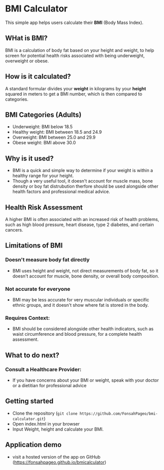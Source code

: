 # BMI Calculator

This simple app helps users calculate their **BMI** (Body Mass Index).

## WHat is BMI?

BMI is a calculation of body fat based on your height and weight, to help screen for potential health risks associated with being underweight, overweight or obese.

## How is it calculated?

A standard formular divides your **weight** in kilograms by your **height** squared in meters to get a BMI number, which is then compared to categories.

## BMI Categories (Adults)

- Underweight: BMI below 18.5
- Healthy weight: BMI between 18.5 and 24.9
- Overweight: BMI between 25.0 and 29.9
- Obese weight: BMI above 30.0

## Why is it used?

- BMI is a quick and simple way to determine if your weight is within a healthy range for your height. 
- Though a very useful tool, it doesn't account for muscle mass, bone density or boy fat distrubution therfore should be used alongside other health factors and professional medical advice.

## Health Risk Assessment

A higher BMI is often associated with an increased risk of health problems, such as high blood pressure, heart disease, type 2 diabetes, and certain cancers. 

## Limitations of BMI

### Doesn't measure body fat directly
- BMI uses height and weight, not direct measurements of body fat, so it doesn't account for muscle, bone density, or overall body composition. 

### Not accurate for everyone

- BMI may be less accurate for very muscular individuals or specific ethnic groups, and it doesn't show where fat is stored in the body. 

### Requires Context:
- BMI should be considered alongside other health indicators, such as waist circumference and blood pressure, for a complete health assessment.

## What to do next?

### Consult a Healthcare Provider:

- If you have concerns about your BMI or weight, speak with your doctor or a dietitian for professional advice

## Getting started

- Clone the repository (`git clone https://github.com/FonsahPageo/bmi-calculator.git`)
- Open index.html in your browser
- Input Weight, height and calculate your BMI.

## Application demo
- visit a hosted version of the app on GitHub (https://fonsahpageo.github.io/bmicalculator)